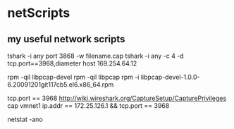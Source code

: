 # netScripts
my useful network scripts
---
tshark -i any port 3868 -w filename.cap
tshark -i any -c 4 -d tcp.port==3968,diameter host 169.254.64.12

rpm -qil libpcap-devel
rpm -qil libpcap
rpm -i libpcap-devel-1.0.0-6.20091201git117cb5.el6.x86_64.rpm

tcp.port == 3968
http://wiki.wireshark.org/CaptureSetup/CapturePrivileges
cap vmnet1
ip.addr == 172.25.126.1 && tcp.port == 3968

netstat   -ano
